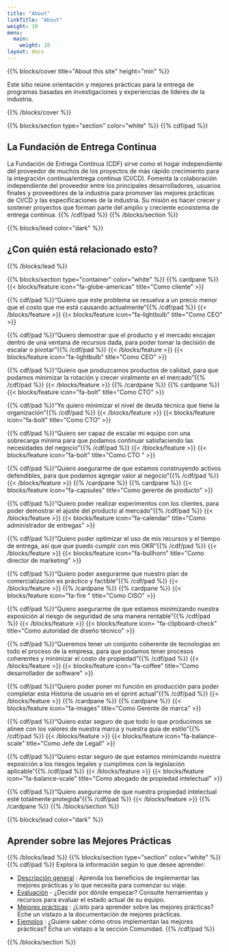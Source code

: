 ```yaml
---
title: "About"
linkTitle: "About"
weight: 10
menu:
  main:
    weight: 10
layout: docs
---
```


{{% blocks/cover title="About this site" height="min" %}}

Este sitio reúne orientación y mejores prácticas para la entrega de programas basadas en investigaciones y experiencias de líderes de la industria.

{{% /blocks/cover %}}

{{% blocks/section type="section" color="white" %}}
{{% cdf/pad %}}
## La Fundación de Entrega Continua

La Fundación de Entrega Continua (CDF) sirve como el hogar independiente del proveedor de muchos de los proyectos de más rápido crecimiento para la integración continua/entrega continua (CI/CD). Fomenta la colaboración independiente del proveedor entre los principales desarrolladores, usuarios finales y proveedores de la industria para promover las mejores prácticas de CI/CD y las especificaciones de la industria. Su misión es hacer crecer y sostener proyectos que forman parte del amplio y creciente ecosistema de entrega continua.
{{% /cdf/pad %}}
{{% /blocks/section %}}

{{% blocks/lead color="dark" %}}

## ¿Con quién está relacionado esto?

{{% /blocks/lead %}}

{{% blocks/section type="container" color="white" %}}
{{% cardpane %}}
{{< blocks/feature icon="fa-globe-americas" title="Como cliente" >}}

{{% cdf/pad %}}“Quiero que este problema se resuelva a un precio menor que el costo que me está causando actualmente”{{% /cdf/pad %}}
{{< /blocks/feature >}}
{{< blocks/feature icon="fa-lightbulb" title="Como CEO" >}}

{{% cdf/pad %}}“Quiero demostrar que el producto y el mercado encajan dentro de una ventana de recursos dada, para poder tomar la decisión de escalar o pivotar”{{% /cdf/pad %}}
{{< /blocks/feature >}}
{{< blocks/feature icon="fa-lightbulb" title="Como CEO" >}}

{{% cdf/pad %}}“Quiero que produzcamos productos de calidad, para que podamos minimizar la rotación y crecer viralmente en el mercado”{{% /cdf/pad %}}
{{< /blocks/feature >}}
{{% /cardpane %}}
{{% cardpane %}}
{{< blocks/feature icon="fa-bolt" title="Como CTO" >}}

{{% cdf/pad %}}“Yo quiero minimizar el nivel de deuda técnica que tiene la organización”{{% /cdf/pad %}}
{{< /blocks/feature >}}
{{< blocks/feature icon="fa-bolt" title="Como CTO" >}}

{{% cdf/pad %}}“Quiero ser capaz de escalar mi equipo con una sobrecarga mínima para que podamos continuar satisfaciendo las necesidades del negocio”{{% /cdf/pad %}}
{{< /blocks/feature >}}
{{< blocks/feature icon="fa-bolt" title="Como CTO " >}}

{{% cdf/pad %}}“Quiero asegurarme de que estamos construyendo activos defendibles, para que podamos agregar valor al negocio”{{% /cdf/pad %}}
{{< /blocks/feature >}}
{{% /cardpane %}}
{{% cardpane %}}
{{< blocks/feature icon="fa-capsules" title="Como gerente de producto" >}}

{{% cdf/pad %}}“Quiero poder realizar experimentos con los clientes, para poder demostrar el ajuste del producto al mercado”{{% /cdf/pad %}}
{{< /blocks/feature >}} 
{{< blocks/feature icon="fa-calendar" title="Como administrador de entregas" >}}

{{% cdf/pad %}}“Quiero poder optimizar el uso de mis recursos y el tiempo de entrega, así que que puedo cumplir con mis OKR”{{% /cdf/pad %}}
{{< /blocks/feature >}}
{{< blocks/feature icon="fa-bullhorn" title="Como director de marketing" >}}

{{% cdf/pad %}}“Quiero poder asegurarme que nuestro plan de comercialización es práctico y factible”{{% /cdf/pad %}}
{{< /blocks/feature >}}
{{% /cardpane %}}
{{% cardpane %}}
{{< blocks/feature icon="fa-fire " title="Como CISO" >}}

{{% cdf/pad %}}“Quiero asegurarme de que estamos minimizando nuestra exposición al riesgo de seguridad de una manera rentable”{{% /cdf/pad %}}
{{< /blocks/feature >}}
{{< blocks/feature icon= "fa-clipboard-check" title="Como autoridad de diseño técnico" >}}

{{% cdf/pad %}}“Queremos tener un conjunto coherente de tecnologías en todo el proceso de la empresa, para que podamos tener procesos coherentes y minimizar el costo de propiedad”{{% /cdf/pad %}}
{{< /blocks/feature >}}
{{< blocks/feature icon="fa-coffee" title="Como desarrollador de software" >}}

{{% cdf/pad %}}“Quiero poder poner mi función en producción para poder completar esta Historia de usuario en el sprint actual”{{% /cdf/pad %}}
{{< /blocks/feature >}}
{{% /cardpane %}}
{{% cardpane %}}
{{< blocks/feature icon="fa-images" title="Como Gerente de marca" >}}

{{% cdf/pad %}}“Quiero estar seguro de que todo lo que producimos se alinee con los valores de nuestra marca y nuestra guía de estilo”{{% /cdf/pad %}}
{{< /blocks/feature >}}
{{< blocks/feature icon="fa-balance-scale" title="Como Jefe de Legall" >}}

{{% cdf/pad %}}“Quiero estar seguro de que estamos minimizando nuestra exposición a los riesgos legales y cumplimos con la legislación aplicable”{{% /cdf/pad %}}
{{< /blocks/feature >}}
{{< blocks/feature icon="fa-balance-scale" title="Como abogado de propiedad intelectual" >}}

{{% cdf/pad %}}“Quiero asegurarme de que nuestra propiedad intelectual esté totalmente protegida”{{% /cdf/pad %}}
{{< /blocks/feature >}}
{{% /cardpane %}}
{{% /blocks/section %}}

{{% blocks/lead color="dark" %}}

## Aprender sobre las Mejores Prácticas

{{% /blocks/lead %}} {{% blocks/section type="section" color="white" %}} 
{{% cdf/pad %}}
Explora la información según lo que desee aprender:

- [Descripción general](/learn/overview) : Aprenda los beneficios de implementar las mejores prácticas y lo que necesita para comenzar su viaje.
- [Evaluación](/learn/assess) - ¿Decidir por dónde empezar? Consulte herramientas y recursos para evaluar el estado actual de su equipo.
- [Mejores prácticas](/learn) : ¿Listo para aprender sobre las mejores prácticas? Eche un vistazo a la documentación de mejores prácticas.
- [Ejemplos](/community) : ¿Quiere saber cómo otros implementan las mejores prácticas? Echa un vistazo a la sección Comunidad.
{{% /cdf/pad %}}

{{% /blocks/section %}}
